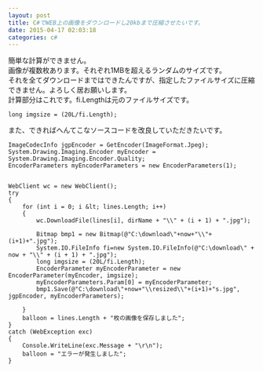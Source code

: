 ```yaml
---
layout: post
title: C#でWEB上の画像をダウンロードし20kbまで圧縮させたいです。
date: 2015-04-17 02:03:18
categories: c#
---
```

<p>簡単な計算ができません。<br>
画像が複数枚あります。それぞれ1MBを超えるランダムのサイズです。<br>
それを全てダウンロードまではできたんですが、指定したファイルサイズに圧縮できません。よろしく居お願いします。<br>
計算部分はこれです。fi.Lengthは元のファイルサイズです。</p>

```
long imgsize = (20L/fi.Length);
```

<p>また、できればへんてこなソースコードを改良していただきたいです。</p>

```
ImageCodecInfo jgpEncoder = GetEncoder(ImageFormat.Jpeg);
System.Drawing.Imaging.Encoder myEncoder = System.Drawing.Imaging.Encoder.Quality;
EncoderParameters myEncoderParameters = new EncoderParameters(1);


WebClient wc = new WebClient();
try
{
    for (int i = 0; i &lt; lines.Length; i++)
    {
        wc.DownloadFile(lines[i], dirName + "\\" + (i + 1) + ".jpg");

        Bitmap bmp1 = new Bitmap(@"C:\download\"+now+"\\"+(i+1)+".jpg");
        System.IO.FileInfo fi=new System.IO.FileInfo(@"C:\download\" + now + "\\" + (i + 1) + ".jpg");
        long imgsize = (20L/fi.Length);
        EncoderParameter myEncoderParameter = new EncoderParameter(myEncoder, imgsize);
        myEncoderParameters.Param[0] = myEncoderParameter;
        bmp1.Save(@"C:\download\"+now+"\\resized\\"+(i+1)+"s.jpg", jgpEncoder, myEncoderParameters);

    }
    balloon = lines.Length + "枚の画像を保存しました";
}
catch (WebException exc)
{
    Console.WriteLine(exc.Message + "\r\n");
    balloon = "エラーが発生しました";
}
```
